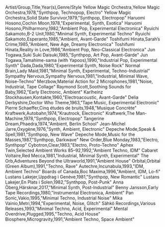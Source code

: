 Artist/Group,Title,Year(s),Genre/Style
Yellow Magic Orchestra,Yellow Magic Orchestra,1978,"Synthpop, Technopop, Electro"
Yellow Magic Orchestra,Solid State Survivor,1979,"Synthpop, Electropop"
Haruomi Hosono,Cochin Moon,1978,"Experimental, Synth, Exotica"
Haruomi Hosono,Philharmony,1982,"Ambient Pop, Experimental Electronica"
Ryuichi Sakamoto,B-2 Unit,1980,"Minimal Synth, Experimental Techno"
Ryuichi Sakamoto,Esperanto,1985,"Ambient, Avant-Garde"
Toshifumi Hinata,Sarah’s Crime,1985,"Ambient, New Age, Dreamy Electronica"
Toshifumi Hinata,Reality in Love,1986,"Ambient Pop, Neo-Classical Electronica"
Jun Togawa,Suki Suki Daisuki,1985,"Synthpop, Art Pop, Avant-Garde"
Jun Togawa,Tamahime-sama (with Yapoos),1990,"Industrial Pop, Experimental Synth"
Dada,Dada,1980,"Experimental Synth, Noise Rock"
Normal Brain,Lady Maid,1981,"Minimal Synth, Experimental, Techno-Industrial"
Sympathy Nervous,Sympathy Nervous,1981,"Industrial, Minimal Wave, Noise-Techno"
Merzbow,Material Action for 2 Microphones,1981,"Noise, Industrial, Tape Collage"
Raymond Scott,Soothing Sounds for Baby,1962,"Early Electronic, Ambient"
Karlheinz Stockhausen,Kontakte,1960,"Electroacoustic, Avant-Garde"
Delia Derbyshire,Doctor Who Theme,1963,"Tape Music, Experimental Electronic"
Pierre Schaeffer,Cinq études de bruits,1948,"Musique Concrète"
Kraftwerk,Autobahn,1974,"Krautrock, Electronic"
Kraftwerk,The Man-Machine,1978,"Synthpop, Electropop"
Tangerine Dream,Phaedra,1974,"Ambient, Berlin School"
Jean-Michel Jarre,Oxygène,1976,"Synth, Ambient, Electronic"
Depeche Mode,Speak & Spell,1981,"Synthpop, New Wave"
Depeche Mode,Music for the Masses,1987,"Synthpop, Darkwave"
New Order,Blue Monday,1983,"Electro, Synthpop"
Cybotron,Clear,1983,"Electro, Proto-Techno"
Aphex Twin,Selected Ambient Works 85–92,1992,"Ambient Techno, IDM"
Cabaret Voltaire,Red Mecca,1981,"Industrial, Minimal Synth, Experimental"
The Orb,Adventures Beyond the Ultraworld,1991,"Ambient House"
Orbital,Orbital (Green Album),1991,"Techno, Rave"
Autechre,Incunabula,1993,"IDM, Ambient Techno"
Boards of Canada,Boc Maxima,1996,"Ambient, IDM, Lo-fi"
Lustans Lakejer,Uppdrag i Genève,1981,"Synthpop, New Romantic"
Lustans Lakejer,En Plats i Solen,1982,"Synthpop, Post-Punk"
Anna Öberg,Härsknar,2017,"Minimal Synth, Post-Industrial"
Benny Jansson,Early Tape Recordings,1980,"Instrumental Electronica, Ambient"
Pan Sonic,Vakio,1995,"Minimal Techno, Industrial Noise"
Mika Vainio,Metri,1994,"Experimental, Noise, Glitch"
Sähkö Recordings,Various Releases,1993,"Minimal Techno, Acid, Experimental"
Mental Overdrive,Plugged,1995,"Techno, Acid House"
Biosphere,Microgravity,1991,"Ambient Techno, Space Ambient"
